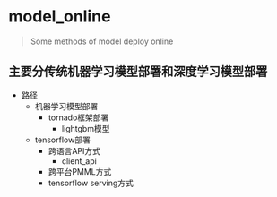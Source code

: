 # model_online
> Some methods of model deploy online

## 主要分传统机器学习模型部署和深度学习模型部署
+ 路径
    + 机器学习模型部署
        + tornado框架部署
            + lightgbm模型
    + tensorflow部署
        + 跨语言API方式
            + client_api
        + 跨平台PMML方式
        + tensorflow serving方式
